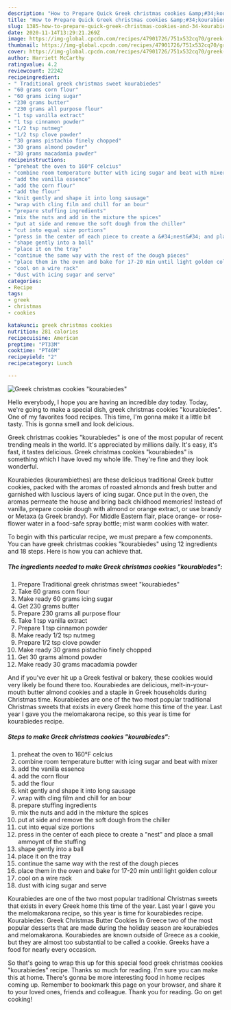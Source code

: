 ```yaml
---
description: "How to Prepare Quick Greek christmas cookies &amp;#34;kourabiedes&amp;#34;"
title: "How to Prepare Quick Greek christmas cookies &amp;#34;kourabiedes&amp;#34;"
slug: 1385-how-to-prepare-quick-greek-christmas-cookies-and-34-kourabiedes-and-34
date: 2020-11-14T13:29:21.269Z
image: https://img-global.cpcdn.com/recipes/47901726/751x532cq70/greek-christmas-cookies-kourabiedes-recipe-main-photo.jpg
thumbnail: https://img-global.cpcdn.com/recipes/47901726/751x532cq70/greek-christmas-cookies-kourabiedes-recipe-main-photo.jpg
cover: https://img-global.cpcdn.com/recipes/47901726/751x532cq70/greek-christmas-cookies-kourabiedes-recipe-main-photo.jpg
author: Harriett McCarthy
ratingvalue: 4.2
reviewcount: 22242
recipeingredient:
- " Traditional greek christmas sweet kourabiedes"
- "60 grams corn flour"
- "60 grams icing sugar"
- "230 grams butter"
- "230 grams all purpose flour"
- "1 tsp vanilla extract"
- "1 tsp cinnamon powder"
- "1/2 tsp nutmeg"
- "1/2 tsp clove powder"
- "30 grams pistachio finely chopped"
- "30 grams almond powder"
- "30 grams macadamia powder"
recipeinstructions:
- "preheat the oven to 160°F celcius"
- "combine room temperature butter with icing sugar and beat with mixer"
- "add the vanilla essence"
- "add the corn flour"
- "add the flour"
- "knit gently and shape it into long sausage"
- "wrap with cling film and chill for an bour"
- "prepare stuffing ingredients"
- "mix the nuts and add in the mixture the spices"
- "put at side and remove the soft dough from the chiller"
- "cut into equal size portions"
- "press in the center of each piece to create a &#34;nest&#34; and place a small ammoynt of the stuffing"
- "shape gently into a ball"
- "place it on the tray"
- "continue the same way with the rest of the dough pieces"
- "place them in the oven and bake for 17-20 min until light golden colour"
- "cool on a wire rack"
- "dust with icing sugar and serve"
categories:
- Recipe
tags:
- greek
- christmas
- cookies

katakunci: greek christmas cookies 
nutrition: 281 calories
recipecuisine: American
preptime: "PT33M"
cooktime: "PT46M"
recipeyield: "2"
recipecategory: Lunch

---
```



![Greek christmas cookies &#34;kourabiedes&#34;](https://img-global.cpcdn.com/recipes/47901726/751x532cq70/greek-christmas-cookies-kourabiedes-recipe-main-photo.jpg)

Hello everybody, I hope you are having an incredible day today. Today, we're going to make a special dish, greek christmas cookies &#34;kourabiedes&#34;. One of my favorites food recipes. This time, I'm gonna make it a little bit tasty. This is gonna smell and look delicious.

Greek christmas cookies &#34;kourabiedes&#34; is one of the most popular of recent trending meals in the world. It's appreciated by millions daily. It's easy, it's fast, it tastes delicious. Greek christmas cookies &#34;kourabiedes&#34; is something which I have loved my whole life. They're fine and they look wonderful.

Kourabiedes (kourambiethes) are these delicious traditional Greek butter cookies, packed with the aromas of roasted almonds and fresh butter and garnished with luscious layers of icing sugar. Once put in the oven, the aromas permeate the house and bring back childhood memories! Instead of vanilla, prepare cookie dough with almond or orange extract, or use brandy or Metaxa (a Greek brandy). For Middle Eastern flair, place orange- or rose-flower water in a food-safe spray bottle; mist warm cookies with water.


To begin with this particular recipe, we must prepare a few components. You can have greek christmas cookies &#34;kourabiedes&#34; using 12 ingredients and 18 steps. Here is how you can achieve that.

<!--inarticleads1-->

##### The ingredients needed to make Greek christmas cookies &#34;kourabiedes&#34;:

1. Prepare  Traditional greek christmas sweet &#34;kourabiedes&#34;
1. Take 60 grams corn flour
1. Make ready 60 grams icing sugar
1. Get 230 grams butter
1. Prepare 230 grams all purpose flour
1. Take 1 tsp vanilla extract
1. Prepare 1 tsp cinnamon powder
1. Make ready 1/2 tsp nutmeg
1. Prepare 1/2 tsp clove powder
1. Make ready 30 grams pistachio finely chopped
1. Get 30 grams almond powder
1. Make ready 30 grams macadamia powder


And if you&#39;ve ever hit up a Greek festival or bakery, these cookies would very likely be found there too. Kourabiedes are delicious, melt-in-your-mouth butter almond cookies and a staple in Greek households during Christmas time. Kourabiedes are one of the two most popular traditional Christmas sweets that exists in every Greek home this time of the year. Last year I gave you the melomakarona recipe, so this year is time for kourabiedes recipe. 

<!--inarticleads2-->

##### Steps to make Greek christmas cookies &#34;kourabiedes&#34;:

1. preheat the oven to 160°F celcius
1. combine room temperature butter with icing sugar and beat with mixer
1. add the vanilla essence
1. add the corn flour
1. add the flour
1. knit gently and shape it into long sausage
1. wrap with cling film and chill for an bour
1. prepare stuffing ingredients
1. mix the nuts and add in the mixture the spices
1. put at side and remove the soft dough from the chiller
1. cut into equal size portions
1. press in the center of each piece to create a &#34;nest&#34; and place a small ammoynt of the stuffing
1. shape gently into a ball
1. place it on the tray
1. continue the same way with the rest of the dough pieces
1. place them in the oven and bake for 17-20 min until light golden colour
1. cool on a wire rack
1. dust with icing sugar and serve


Kourabiedes are one of the two most popular traditional Christmas sweets that exists in every Greek home this time of the year. Last year I gave you the melomakarona recipe, so this year is time for kourabiedes recipe. Kourabiedes: Greek Christmas Butter Cookies In Greece two of the most popular desserts that are made during the holiday season are kourabiedes and melomakarona. Kourabiedes are known outside of Greece as a cookie, but they are almost too substantial to be called a cookie. Greeks have a food for nearly every occasion. 

So that's going to wrap this up for this special food greek christmas cookies &#34;kourabiedes&#34; recipe. Thanks so much for reading. I'm sure you can make this at home. There's gonna be more interesting food in home recipes coming up. Remember to bookmark this page on your browser, and share it to your loved ones, friends and colleague. Thank you for reading. Go on get cooking!
